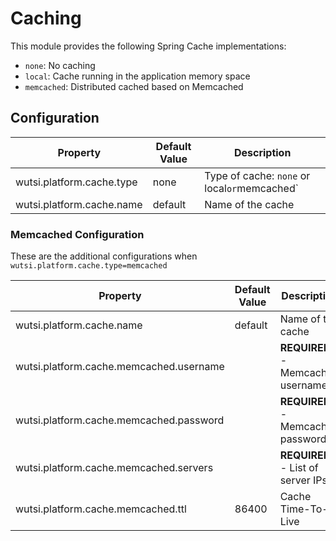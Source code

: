 # Caching
This module provides the following Spring Cache implementations:
- `none`: No caching
- `local`: Cache running in the application memory space
- `memcached`: Distributed cached based on Memcached

## Configuration
| Property | Default Value | Description |
|----------|---------------|-------------|
| wutsi.platform.cache.type | none | Type of cache: `none` or local` or `memcached` |
| wutsi.platform.cache.name | default | Name of the cache |

### Memcached Configuration
These are the additional configurations when `wutsi.platform.cache.type=memcached`

| Property | Default Value | Description |
|----------|---------------|-------------|
| wutsi.platform.cache.name | default | Name of the cache |
| wutsi.platform.cache.memcached.username | | **REQUIRED** - Memcached username |
| wutsi.platform.cache.memcached.password | | **REQUIRED** - Memcached password |
| wutsi.platform.cache.memcached.servers | | **REQUIRED** - List of server IPs |
| wutsi.platform.cache.memcached.ttl | 86400 | Cache Time-To-Live |
